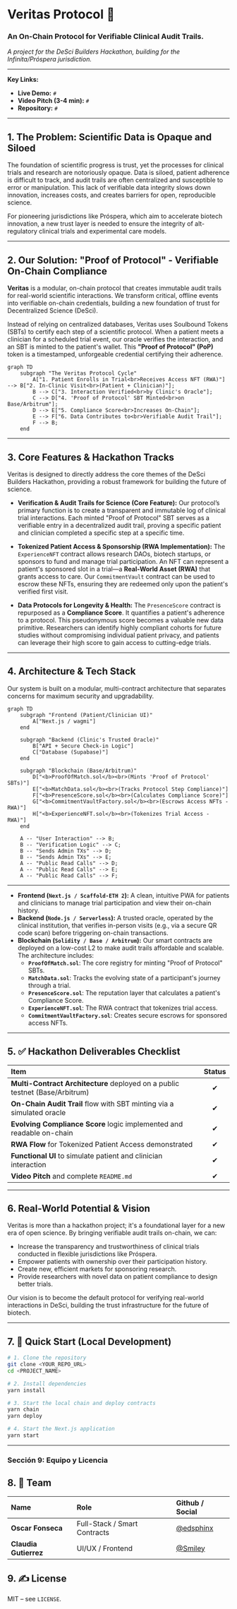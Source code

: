 # Veritas Protocol 🧬

### An On-Chain Protocol for Verifiable Clinical Audit Trails.

*A project for the DeSci Builders Hackathon, building for the Infinita/Próspera jurisdiction.*

---

**Key Links:**
* **Live Demo:** `#`
* **Video Pitch (3-4 min):** `#`
* **Repository:** `#`

---

## 1. The Problem: Scientific Data is Opaque and Siloed

The foundation of scientific progress is trust, yet the processes for clinical trials and research are notoriously opaque. Data is siloed, patient adherence is difficult to track, and audit trails are often centralized and susceptible to error or manipulation. This lack of verifiable data integrity slows down innovation, increases costs, and creates barriers for open, reproducible science.

For pioneering jurisdictions like Próspera, which aim to accelerate biotech innovation, a new trust layer is needed to ensure the integrity of alt-regulatory clinical trials and experimental care models.

---

## 2. Our Solution: "Proof of Protocol" - Verifiable On-Chain Compliance

**Veritas** is a modular, on-chain protocol that creates immutable audit trails for real-world scientific interactions. We transform critical, offline events into verifiable on-chain credentials, building a new foundation of trust for Decentralized Science (DeSci).

Instead of relying on centralized databases, Veritas uses Soulbound Tokens (SBTs) to certify each step of a scientific protocol. When a patient meets a clinician for a scheduled trial event, our oracle verifies the interaction, and an SBT is minted to the patient's wallet. This **"Proof of Protocol" (PoP)** token is a timestamped, unforgeable credential certifying their adherence.

```mermaid
graph TD
    subgraph "The Veritas Protocol Cycle"
        A["1. Patient Enrolls in Trial<br>Receives Access NFT (RWA)"] --> B["2. In-Clinic Visit<br>(Patient + Clinician)"];
        B --> C["3. Interaction Verified<br>by Clinic's Oracle"];
        C --> D["4. 'Proof of Protocol' SBT Minted<br>on Base/Arbitrum"];
        D --> E["5. Compliance Score<br>Increases On-Chain"];
        E --> F["6. Data Contributes to<br>Verifiable Audit Trail"];
        F --> B;
    end
```

---

## 3. Core Features & Hackathon Tracks

Veritas is designed to directly address the core themes of the DeSci Builders Hackathon, providing a robust framework for building the future of science.

* **Verification & Audit Trails for Science (Core Feature):**
    Our protocol’s primary function is to create a transparent and immutable log of clinical trial interactions. Each minted "Proof of Protocol" SBT serves as a verifiable entry in a decentralized audit trail, proving a specific patient and clinician completed a specific step at a specific time.

* **Tokenized Patient Access & Sponsorship (RWA Implementation):**
    The `ExperienceNFT` contract allows research DAOs, biotech startups, or sponsors to fund and manage trial participation. An NFT can represent a patient's sponsored slot in a trial—a **Real-World Asset (RWA)** that grants access to care. Our `CommitmentVault` contract can be used to escrow these NFTs, ensuring they are redeemed only upon the patient's verified first visit.

* **Data Protocols for Longevity & Health:**
    The `PresenceScore` contract is repurposed as a **Compliance Score**. It quantifies a patient's adherence to a protocol. This pseudonymous score becomes a valuable new data primitive. Researchers can identify highly compliant cohorts for future studies without compromising individual patient privacy, and patients can leverage their high score to gain access to cutting-edge trials.

---

## 4. Architecture & Tech Stack

Our system is built on a modular, multi-contract architecture that separates concerns for maximum security and upgradability.

```mermaid
graph TD
    subgraph "Frontend (Patient/Clinician UI)"
        A["Next.js / wagmi"]
    end

    subgraph "Backend (Clinic's Trusted Oracle)"
        B["API + Secure Check-in Logic"]
        C["Database (Supabase)"]
    end

    subgraph "Blockchain (Base/Arbitrum)"
        D["<b>ProofOfMatch.sol</b><br>(Mints 'Proof of Protocol' SBTs)"]
        E["<b>MatchData.sol</b><br>(Tracks Protocol Step Compliance)"]
        F["<b>PresenceScore.sol</b><br>(Calculates Compliance Score)"]
        G["<b>CommitmentVaultFactory.sol</b><br>(Escrows Access NFTs - RWA)"]
        H["<b>ExperienceNFT.sol</b><br>(Tokenizes Trial Access - RWA)"]
    end

    A -- "User Interaction" --> B;
    B -- "Verification Logic" --> C;
    B -- "Sends Admin TXs" --> D;
    B -- "Sends Admin TXs" --> E;
    A -- "Public Read Calls" --> D;
    A -- "Public Read Calls" --> E;
    A -- "Public Read Calls" --> F;
```

---

* **Frontend (`Next.js / Scaffold-ETH 2`):** A clean, intuitive PWA for patients and clinicians to manage trial participation and view their on-chain history.
* **Backend (`Node.js / Serverless`):** A trusted oracle, operated by the clinical institution, that verifies in-person visits (e.g., via a secure QR code scan) before triggering on-chain transactions.
* **Blockchain (`Solidity / Base / Arbitrum`):** Our smart contracts are deployed on a low-cost L2 to make audit trails affordable and scalable. The architecture includes:
    * **`ProofOfMatch.sol`**: The core registry for minting "Proof of Protocol" SBTs.
    * **`MatchData.sol`**: Tracks the evolving state of a participant's journey through a trial.
    * **`PresenceScore.sol`**: The reputation layer that calculates a patient's Compliance Score.
    * **`ExperienceNFT.sol`**: The RWA contract that tokenizes trial access.
    * **`CommitmentVaultFactory.sol`**: Creates secure escrows for sponsored access NFTs.

---

## 5. ✅ Hackathon Deliverables Checklist

| Item                                                                 | Status |
| :------------------------------------------------------------------- | :----: |
| **Multi-Contract Architecture** deployed on a public testnet (Base/Arbitrum) |   ✔︎    |
| **On-Chain Audit Trail** flow with SBT minting via a simulated oracle |   ✔︎    |
| **Evolving Compliance Score** logic implemented and readable on-chain |   ✔︎    |
| **RWA Flow** for Tokenized Patient Access demonstrated                           |   ✔︎    |
| **Functional UI** to simulate patient and clinician interaction        |   ✔︎    |
| **Video Pitch** and complete `README.md`                             |   ✔︎    |


---

## 6. Real-World Potential & Vision

Veritas is more than a hackathon project; it's a foundational layer for a new era of open science. By bringing verifiable audit trails on-chain, we can:
* Increase the transparency and trustworthiness of clinical trials conducted in flexible jurisdictions like Próspera.
* Empower patients with ownership over their participation history.
* Create new, efficient markets for sponsoring research.
* Provide researchers with novel data on patient compliance to design better trials.

Our vision is to become the default protocol for verifying real-world interactions in DeSci, building the trust infrastructure for the future of biotech.

---

## 7. 🔨 Quick Start (Local Development)

```bash
# 1. Clone the repository
git clone <YOUR_REPO_URL>
cd <PROJECT_NAME>

# 2. Install dependencies
yarn install

# 3. Start the local chain and deploy contracts
yarn chain
yarn deploy

# 4. Start the Next.js application
yarn start
```

---

### Sección 9: Equipo y Licencia

## 8. 👥 Team

| Name                | Role                           | Github / Social                          |
| :-------------------- | :---------------------------- | :--------------------------------------- |
| **Oscar Fonseca** | Full-Stack / Smart Contracts | [@edsphinx](https://github.com/edsphinx) |
| **Claudia Gutierrez** | UI/UX / Frontend              | [@Smiley](https://warpcast.com/smiley)   |

## 9. ✍️ License

MIT – see `LICENSE`.